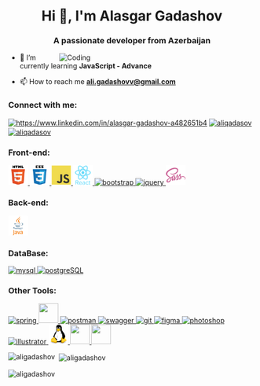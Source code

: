 

<h1 align="center">Hi 👋, I'm Alasgar Gadashov</h1>
<h3 align="center">A passionate developer from Azerbaijan</h3>
<img align="right" alt="Coding" width="400" border-radius="20" src="https://i.pinimg.com/originals/fa/8d/38/fa8d38f28940fb3ca0195e2096e555e1.gif">

- 🌱 I’m currently learning **JavaScript - Advance**

- 📫 How to reach me **ali.gadashovv@gmail.com**

<h3 align="left">Connect with me:</h3>
<p align="left">
<a href="https://www.linkedin.com/in/alasgar-gadashov-a482651b4/" target="_blank"><img align="center" src="https://raw.githubusercontent.com/rahuldkjain/github-profile-readme-generator/master/src/images/icons/Social/linked-in-alt.svg" alt="https://www.linkedin.com/in/alasgar-gadashov-a482651b4" height="30" width="40" /></a>
<a href="https://instagram.com/aliqadasov" target="_blank"><img align="center" src="https://raw.githubusercontent.com/rahuldkjain/github-profile-readme-generator/master/src/images/icons/Social/instagram.svg" alt="aliqadasov" height="30" width="40" /></a>
<a href="https://www.facebook.com/ali.qadasov.14" target="_blank"><img align="center" src="https://upload.wikimedia.org/wikipedia/en/thumb/0/04/Facebook_f_logo_%282021%29.svg/2048px-Facebook_f_logo_%282021%29.svg.png" alt="aliqadasov" height="30" width="30" /></a>
</p>

<h3 align="left">Front-end:</h3>
<p align="left"> 
  <a href="https://www.w3schools.com/html/" target="_blank" rel="noreferrer" title="HTML">
    <img src="https://raw.githubusercontent.com/devicons/devicon/master/icons/html5/html5-original-wordmark.svg" alt="html5" width="40" height="40"/>
  </a>
  <a href="https://www.w3schools.com/css/" target="_blank" rel="noreferrer" title="CSS">
    <img src="https://raw.githubusercontent.com/devicons/devicon/master/icons/css3/css3-original-wordmark.svg" alt="css3" width="40" height="40"/> 
  </a>
  <a href="https://developer.mozilla.org/en-US/docs/Web/JavaScript" target="_blank" rel="noreferrer" title="JavaScript">
    <img src="https://raw.githubusercontent.com/devicons/devicon/master/icons/javascript/javascript-original.svg" alt="javascript" width="40" height="40"/>
  </a>
  <a href="https://reactjs.org/" target="_blank" rel="noreferrer" title="React"> 
    <img src="https://raw.githubusercontent.com/devicons/devicon/master/icons/react/react-original-wordmark.svg" alt="react" width="40" height="40"/>
  </a> 
  <a href="https://getbootstrap.com" target="_blank" rel="noreferrer" title="Bootstrap"> 
    <img src="https://cdn-icons-png.flaticon.com/256/5968/5968672.png" alt="bootstrap" width="40" height="40"/> 
  </a>
  <a href="https://jquery.com" target="_blank" rel="noreferrer" title="Jquery"> 
    <img src="https://technokrats.in/wp-content/uploads/2020/11/Content1-7.png" alt="jquery" width="40" height="40"/> 
  </a>
  <a href="https://sass-lang.com" target="_blank" rel="noreferrer" title="Sass/Scss"> 
    <img src="https://raw.githubusercontent.com/github/explore/80688e429a7d4ef2fca1e82350fe8e3517d3494d/topics/sass/sass.png" alt="sass" width="40" height="40"/> 
  </a> 
  
  <h3 align="left">Back-end:</h3>
  <a href="https://www.java.com" target="_blank" rel="noreferrer" title="Java">
    <img src="https://raw.githubusercontent.com/github/explore/5b3600551e122a3277c2c5368af2ad5725ffa9a1/topics/java/java.png" alt="java" width="40" height="40"/>
  </a>
  <h3 align="left">DataBase:</h3>
  <a href="https://www.mysql.com" target="_blank" rel="noreferrer" title="MySql">
    <img src="https://cdn.iconscout.com/icon/free/png-256/free-mysql-21-1174941.png?f=webp" alt="mysql" width="40" height="40"/>
  </a>
  <a href="https://www.postgresql.org" target="_blank" rel="noreferrer" title="Postgress">
    <img src="https://upload.wikimedia.org/wikipedia/commons/thumb/2/29/Postgresql_elephant.svg/1200px-Postgresql_elephant.svg.png" alt="postgreSQL" width="40" height="40"/>
  </a>
  <h3 align="left">Other Tools:</h3>
  <a href="https://spring.io/" target="_blank" rel="noreferrer" title="Spring"> 
    <img src="https://e7.pngegg.com/pngimages/931/804/png-clipart-spring-framework-software-framework-java-application-framework-web-framework-java-leaf-text-thumbnail.png" alt="spring" width="40" height="40"/> 
  </a>
  <a href="https://spring.io/projects/spring-boot" target="_blank" rel="noreferrer" title="Spring boot">
    <img src="https://external-content.duckduckgo.com/iu/?u=https%3A%2F%2Flkrnac.net%2Fwp-stuff%2Fuploads%2F2014%2F11%2Fspring-boot-logo-604x270.png&f=1&nofb=1&ipt=f5d1701732aa1479fd65f62086637cf10184adc63110bb204811bde83a123fd4&ipo=images" width="40" height="40"/>
  </a> 
   <a href="https://www.postman.com" target="_blank" rel="noreferrer" title="Postman"> 
    <img src="https://www.svgrepo.com/show/354202/postman-icon.svg" alt="postman" width="40" height="40"/> 
  </a>
   <a href="https://swagger.io" target="_blank" rel="noreferrer" title="Swagger"> 
    <img src="https://static-00.iconduck.com/assets.00/swagger-icon-256x256-j80nuve7.png" alt="swagger" width="40" height="40"/> 
  </a>
  <a href="https://git-scm.com/" target="_blank" rel="noreferrer" title="Git"> 
    <img src="https://www.vectorlogo.zone/logos/git-scm/git-scm-icon.svg" alt="git" width="40" height="40"/> 
  </a>  
  <a href="https://www.figma.com/" target="_blank" rel="noreferrer" title="Figma"> 
    <img src="https://www.vectorlogo.zone/logos/figma/figma-icon.svg" alt="figma" width="40" height="40"/> 
  </a> 
  <a href="https://www.photoshop.com/en" target="_blank" rel="noreferrer" title="Adobe Photoshop"> 
    <img src="https://cdn.iconscout.com/icon/free/png-256/free-adobe-photoshop-4238646-3516519.png" alt="photoshop" width="40" height="40"/> 
  </a> 
  <a href="https://www.adobe.com/in/products/illustrator.html" target="_blank" rel="noreferrer" title="Adobe Illustrator"> 
    <img src="https://www.vectorlogo.zone/logos/adobe_illustrator/adobe_illustrator-icon.svg" alt="illustrator" width="40" height="40"/> 
  </a> 
  <a href="https://www.linux.org/" target="_blank" rel="noreferrer" title="Linux">
    <img src="https://raw.githubusercontent.com/devicons/devicon/master/icons/linux/linux-original.svg" alt="linux" width="40" height="40"/>
  </a> 
  <a href="https://www.docker.com" target="_blank" rel="noreferrer" title="Docker">
    <img src="https://cdn.iconscout.com/icon/free/png-256/free-docker-226091.png" width="40" height="40"/>
  </a> 
  <a href="https://kafka.apache.org/" target="_blank" rel="noreferrer" title="Kafka">
    <img src="https://external-content.duckduckgo.com/iu/?u=https%3A%2F%2Fcreazilla-store.fra1.digitaloceanspaces.com%2Ficons%2F3207476%2Fapache-kafka-icon-md.png&f=1&nofb=1&ipt=71ed055afadb9e785b5526fab9a27be43ebb3954783927efda81b9344a97f4e2&ipo=images" width="40" height="40"/>
  </a>
</p>

<p>
  <img align="left" src="https://github-readme-stats.vercel.app/api/top-langs?username=aligadashov&show_icons=true&locale=en&layout=compact" alt="aligadashov" />
</p>

<p>&nbsp;
  <img align="center" src="https://github-readme-stats.vercel.app/api?username=aligadashov&show_icons=true&locale=en" alt="aligadashov" />
</p>

<p>
  <img align="center" src="https://github-readme-streak-stats.herokuapp.com/?user=aligadashov&" alt="aligadashov" />
</p>
